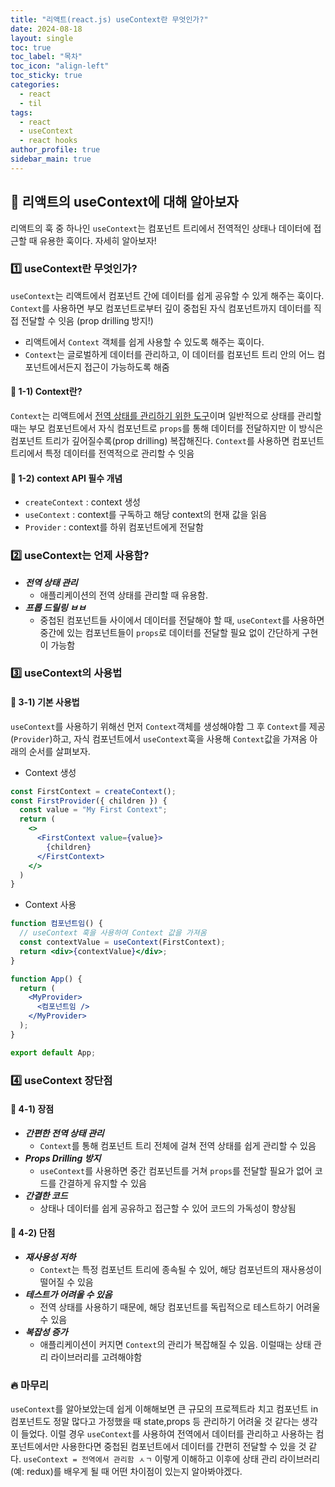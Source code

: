 ```yaml
---
title: "리액트(react.js) useContext란 무엇인가?"
date: 2024-08-18
layout: single
toc: true
toc_label: "목차"
toc_icon: "align-left"
toc_sticky: true
categories:
  - react
  - til
tags:
  - react
  - useContext
  - react hooks
author_profile: true
sidebar_main: true
---
```


## :ledger: 리액트의 useContext에 대해 알아보자

리액트의 훅 중 하나인 `useContext`는 컴포넌트 트리에서 전역적인 상태나 데이터에 접근할 때 유용한 훅이다. 자세히 알아보자!

### :one: useContext란 무엇인가?

`useContext`는 리액트에서 컴포넌트 간에 데이터를 쉽게 공유할 수 있게 해주는 훅이다. `Context`를 사용하면 부모 컴포넌트로부터 깊이 중첩된 자식 컴포넌트까지 데이터를 직접 전달할 수 잇음 (prop drilling 방지!)

- 리액트에서 `Context` 객체를 쉽게 사용할 수 있도록 해주는 훅이다.
- `Context`는 글로벌하게 데이터를 관리하고, 이 데이터를 컴포넌트 트리 안의 어느 컴포넌트에서든지 접근이 가능하도록 해줌

#### :pushpin: 1-1) Context란?

`Context`는 리액트에서 <u>전역 상태를 관리하기 위한 도구</u>이며 일반적으로 상태를 관리할 때는 부모 컴포넌트에서 자식 컴포넌트로 `props`를 통해 데이터를 전달하지만 이 방식은 컴포넌트 트리가 깊어질수록(prop drilling) 복잡해진다. `Context`를 사용하면 컴포넌트 트리에서 특정 데이터를 전역적으로 관리할 수 잇음

#### :pushpin: 1-2) context API 필수 개념

- `createContext` : context 생성
- `useContext` : context를 구독하고 해당 context의 현재 값을 읽음
- `Provider` : context를 하위 컴포넌트에게 전달함

### :two: useContext는 언제 사용함?

- **_전역 상태 관리_**
  - 애플리케이션의 전역 상태를 관리할 때 유용함.
- **_프롭 드릴링 ㅂㅂ_**
  - 중첩된 컴포넌트들 사이에서 데이터를 전달해야 할 때, `useContext`를 사용하면 중간에 있는 컴포넌트들이 `props`로 데이터를 전달할 필요 없이 간단하게 구현이 가능함

### :three: useContext의 사용법

#### :pushpin: 3-1) 기본 사용법

`useContext`를 사용하기 위해선 먼저 `Context`객체를 생성해야함 그 후 `Context`를 제공(`Provider`)하고, 자식 컴포넌트에서 `useContext`훅을 사용해 `Context`값을 가져옴 아래의 순서를 살펴보자.

- Context 생성

```jsx
const FirstContext = createContext();
const FirstProvider({ children }) {
  const value = "My First Context";
  return (
    <>
      <FirstContext value={value}>
        {children}
      </FirstContext>
    </>
  )
}
```

- Context 사용

```jsx
function 컴포넌트임() {
  // useContext 훅을 사용하여 Context 값을 가져옴
  const contextValue = useContext(FirstContext);
  return <div>{contextValue}</div>;
}

function App() {
  return (
    <MyProvider>
      <컴포넌트임 />
    </MyProvider>
  );
}

export default App;
```

### :four: useContext 장단점

#### :pushpin: 4-1) 장점

- **_간편한 전역 상태 관리_**
  - `Context`를 통해 컴포넌트 트리 전체에 걸쳐 전역 상태를 쉽게 관리할 수 있음
- **_Props Drilling 방지_**
  - `useContext`를 사용하면 중간 컴포넌트를 거쳐 `props`를 전달할 필요가 없어 코드를 간결하게 유지할 수 있음
- **_간결한 코드_**
  - 상태나 데이터를 쉽게 공유하고 접근할 수 있어 코드의 가독성이 향상됨

#### :pushpin: 4-2) 단점

- **_재사용성 저하_**
  - `Context`는 특정 컴포넌트 트리에 종속될 수 있어, 해당 컴포넌트의 재사용성이 떨어질 수 있음
- **_테스트가 어려울 수 있음_**
  - 전역 상태를 사용하기 때문에, 해당 컴포넌트를 독립적으로 테스트하기 어려울 수 있음
- **_복잡성 증가_**
  - 애플리케이션이 커지면 `Context`의 관리가 복잡해질 수 있음. 이럴때는 상태 관리 라이브러리를 고려해야함

### :fire: 마무리

`useContext`를 알아보았는데 쉽게 이해해보면 큰 규모의 프로젝트라 치고 컴포넌트 in 컴포넌트도 정말 많다고 가정했을 때 state,props 등 관리하기 어려울 것 같다는 생각이 들었다. 이럴 경우 `useContext`를 사용하여 전역에서 데이터를 관리하고 사용하는 컴포넌트에서만 사용한다면 중첩된 컴포넌트에서 데이터를 간편히 전달할 수 있을 것 같다. `useContext = 전역에서 관리함 ㅅㄱ` 이렇게 이해하고 이후에 상태 관리 라이브러리(예: redux)를 배우게 될 때 어떤 차이점이 있는지 알아봐야겠다.
